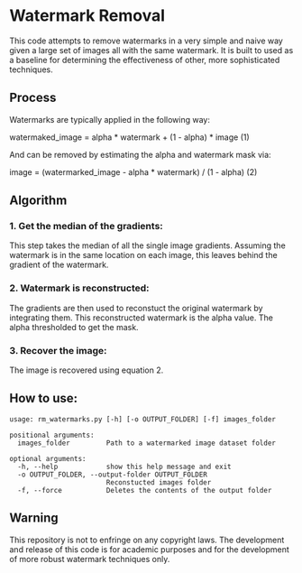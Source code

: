 # Watermark Removal
This code attempts to remove watermarks in a very simple and naive way given a
large set of images all with the same watermark. It is built to used as a
baseline for determining the effectiveness of other, more sophisticated
techniques.

## Process
Watermarks are typically applied in the following way:

watermaked_image = alpha * watermark + (1 - alpha) * image    (1)

And can be removed by estimating the alpha and watermark mask via:

image = (watermarked_image - alpha * watermark) / (1 - alpha)    (2)

## Algorithm
### 1. Get the median of the gradients:
This step takes the median of all the single image gradients. Assuming the
watermark is in the same location on each image, this leaves behind the gradient
of the watermark.

### 2. Watermark is reconstructed:
The gradients are then used to reconstuct the original watermark by
integrating them. This reconstructed watermark is the alpha value. The alpha
thresholded to get the mask.

### 3. Recover the image:
The image is recovered using equation 2.

## How to use:
```
usage: rm_watermarks.py [-h] [-o OUTPUT_FOLDER] [-f] images_folder

positional arguments:
  images_folder         Path to a watermarked image dataset folder

optional arguments:
  -h, --help            show this help message and exit
  -o OUTPUT_FOLDER, --output-folder OUTPUT_FOLDER
                        Reconstucted images folder
  -f, --force           Deletes the contents of the output folder
```

## Warning
This repository is not to enfringe on any copyright laws. The development
and release of this code is for academic purposes and for the development of
more robust watermark techniques only.
